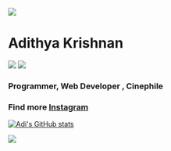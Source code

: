 

<a href="https://www.youtube.com/watch?v=dQw4w9WgXcQ"><img src="https://user-images.githubusercontent.com/73097560/115834477-dbab4500-a447-11eb-908a-139a6edaec5c.gif"></a>
# Adithya Krishnan
<img src="https://komarev.com/ghpvc/?username=fal3n-4ngel"/>
<img src="https://github.com/fal3n-4ngel/fal3n-4ngel/blob/main/1.gif"=50x50 >


### Programmer, Web Developer , Cinephile
### Find more [Instagram](https://www.instagram.com/4di.krish?utm_medium=copy_link)


[![Adi's GitHub stats](https://github-readme-stats.vercel.app/api?username=fal3n-4ngel)](https://github.com/anuraghazra/github-readme-stats)

<a href="https://www.youtube.com/watch?v=dQw4w9WgXcQ"><img src="https://user-images.githubusercontent.com/73097560/115834477-dbab4500-a447-11eb-908a-139a6edaec5c.gif"></a>
